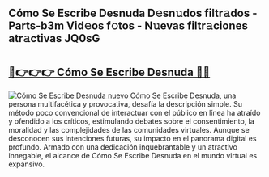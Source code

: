 ## Cómo Se Escribe Desnuda D𝚎sn𝚞dos filtr𝚊dos - Parts-b3m Vid𝚎os f𝚘tos - N𝚞evas filtr𝚊ciones atr𝚊ctivas JQ0sG

# <h2><a href="http://mb1jw1.tromn.icu/?c=C%c3%b3mo+Se+Escribe+Desnuda">🔗👉👉👉 Cómo Se Escribe Desnuda 🔗🔗</a></h2>

[![Cómo Se Escribe Desnuda nuevo](https://i.imgur.com/pEAQMta.gif)](http://mb1jw1.tromn.icu/?c=C%c3%b3mo+Se+Escribe+Desnuda)
Cómo Se Escribe Desnuda, una persona multifacética y provocativa, desafía la descripción simple. Su método poco convencional de interactuar con el público en línea ha atraído y ofendido a los críticos, estimulando debates sobre el consentimiento, la moralidad y las complejidades de las comunidades virtuales. Aunque se desconocen sus intenciones futuras, su impacto en el panorama digital es profundo. Armado con una dedicación inquebrantable y un atractivo innegable, el alcance de Cómo Se Escribe Desnuda en el mundo virtual es expansivo.
